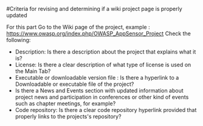 #Criteria for revising and determining if a wiki project page is properly updated

For this part
Go to the Wiki page of the project, example : https://www.owasp.org/index.php/OWASP_AppSensor_Project
Check the following:

* Description: Is there a description about the project that explains what it is?
* License: Is there a clear description  of what type of license is used on the Main Tab?
* Executable or downloadable version file : Is there a hyperlink to a Downloadable or executable file of the project?
* Is there a News and Events section with updated information about project news and participation in conferences or other kind of events such as chapter meetings, for example?
* Code repository: Is there a clear code repository hyperlink provided that properly links to the projects's repository?
